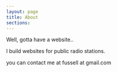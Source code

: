 ```yaml
---
layout: page
title: About
sections:
---
```


<div class="message">
  <p>Well, gotta have a website..</p>
  <p>
  I build websites for public radio stations.
  </p>
  <p>
  you can contact me at fussell at gmail.com
  </p>
</div>

